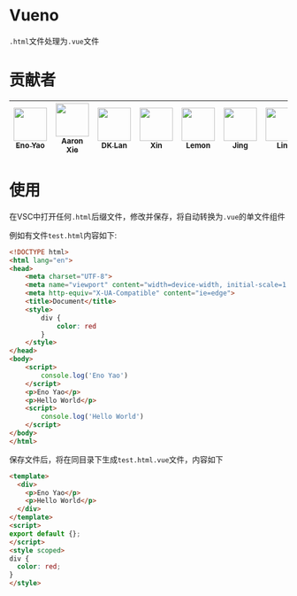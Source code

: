 # Vueno

`.html`文件处理为`.vue`文件

# 贡献者

| [<img src="https://avatars1.githubusercontent.com/u/17243165?s=460&v=4" width="60px;"/><br /><sub>Eno Yao</sub>](https://github.com/Wscats)| [<img src="https://avatars2.githubusercontent.com/u/5805270?s=460&v=4" width="60px;"/><br /><sub>Aaron Xie</sub>](https://github.com/aaron-xie)| [<img src="https://avatars3.githubusercontent.com/u/12515367?s=460&v=4" width="60px;"/><br /><sub>DK Lan</sub>](https://github.com/dk-lan)| <img src="https://wscats.github.io/omi-snippets/images/xin.jpg" width="60px;"/><br /><sub>Xin</sub>| <img src="https://wscats.github.io/omi-snippets/images/lemon.jpg" width="60px;"/><br /><sub>Lemon</sub>  |  <img src="https://wscats.github.io/omi-snippets/images/jing.jpg" width="60px;"/><br /><sub>Jing</sub>  |  <img src="https://wscats.github.io/omi-snippets/images/lin.jpg" width="60px;"/><br /><sub>Lin</sub>  |
| - | - | - | - | - | - | - |

# 使用
在VSC中打开任何`.html`后缀文件，修改并保存，将自动转换为`.vue`的单文件组件

例如有文件`test.html`内容如下:
```html
<!DOCTYPE html>
<html lang="en">
<head>
    <meta charset="UTF-8">
    <meta name="viewport" content="width=device-width, initial-scale=1.0">
    <meta http-equiv="X-UA-Compatible" content="ie=edge">
    <title>Document</title>
    <style>
        div {
            color: red
        }
    </style>
</head>
<body>
    <script>
        console.log('Eno Yao')
    </script>
    <p>Eno Yao</p>
    <p>Hello World</p>
    <script>
        console.log('Hello World')
    </script>
</body>
</html>
```
保存文件后，将在同目录下生成`test.html.vue`文件，内容如下
```html
<template>
  <div>
    <p>Eno Yao</p>
    <p>Hello World</p>
  </div>
</template>
<script>
export default {};
</script>
<style scoped>
div {
  color: red;
}
</style>
```